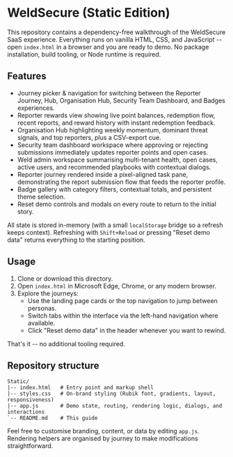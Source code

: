 # WeldSecure (Static Edition)

This repository contains a dependency-free walkthrough of the WeldSecure SaaS experience. Everything runs on vanilla HTML, CSS, and JavaScript -- open `index.html` in a browser and you are ready to demo. No package installation, build tooling, or Node runtime is required.

## Features
- Journey picker & navigation for switching between the Reporter Journey, Hub, Organisation Hub, Security Team Dashboard, and Badges experiences.
- Reporter rewards view showing live point balances, redemption flow, recent reports, and reward history with instant redemption feedback.
- Organisation Hub highlighting weekly momentum, dominant threat signals, and top reporters, plus a CSV-export cue.
- Security team dashboard workspace where approving or rejecting submissions immediately updates reporter points and open cases.
- Weld admin workspace summarising multi-tenant health, open cases, active users, and recommended playbooks with contextual dialogs.
- Reporter journey rendered inside a pixel-aligned task pane, demonstrating the report submission flow that feeds the reporter profile.
- Badge gallery with category filters, contextual totals, and persistent theme selection.
- Reset demo controls and modals on every route to return to the initial story.

All state is stored in-memory (with a small `localStorage` bridge so a refresh keeps context). Refreshing with `Shift+Reload` or pressing "Reset demo data" returns everything to the starting position.

## Usage
1. Clone or download this directory.
2. Open `index.html` in Microsoft Edge, Chrome, or any modern browser.
3. Explore the journeys:
   - Use the landing page cards or the top navigation to jump between personas.
   - Switch tabs within the interface via the left-hand navigation where available.
   - Click "Reset demo data" in the header whenever you want to rewind.

That's it -- no additional tooling required.

## Repository structure
```
Static/
|-- index.html   # Entry point and markup shell
|-- styles.css   # On-brand styling (Rubik font, gradients, layout, responsiveness)
|-- app.js       # Demo state, routing, rendering logic, dialogs, and interactions
`-- README.md    # This guide
```

Feel free to customise branding, content, or data by editing `app.js`. Rendering helpers are organised by journey to make modifications straightforward.
